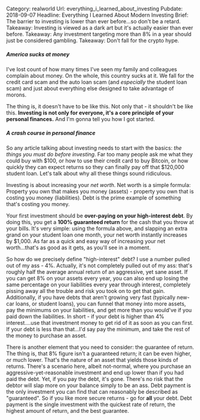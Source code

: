 Category: realworld
Url: everything_i_learned_about_investing
Pubdate: 2018-09-07
Headline: Everything I Learned About Modern Investing
Brief: The barrier to investing is lower than ever before...so don't be a retard.
Takeaway: Investing is viewed as a dark art but it's actually easier than ever before.
Takeaway: Any investment targeting more than 8% in a year should just be considered gambling.
Takeaway: Don't fall for the crypto hype.

##### America sucks at money

I've lost count of how many times I've seen my family and colleagues complain about money. On the whole, this country sucks at it. We fall for the credit card scam and the auto loan scam (and *especially* the student loan scam) and just about everything else designed to take advantage of morons. 

The thing is, it doesn't have to be like this. Not only that - it shouldn't be like this. **Investing is not only for everyone, it's a core principle of your personal finances.** And I'm gonna tell you how I got started.

##### A crash course in personal finance

So any article talking about investing needs to start with the basics: *the things you must do before investing*. Far too many people ask me what they could buy with $100, or how to use their credit card to buy Bitcoin, or how quickly they can expect returns so they can finally pay off that $120,000 student loan. Let's talk about why all these things sound ridiculous.

Investing is about increasing your *net worth*. Net worth is a simple formula: Property you own that makes you money (assets) - property you own that is costing you money (liabilities). Debt is the prime example of something that's costing you money.

Your first investment should be **over-paying on your high-interest debt**. By doing this, you get a **100% guaranteed return** for the cash that you throw at your bills. It's very simple: using the formula above, and slapping an extra grand on your student loan one month, your net worth instantly increases by $1,000. As far as a quick and easy way of increasing your net worth...that's as good as it gets, as you'll see in a moment.

So how do we precisely define "high-interest" debt? I use a number pulled out of my ass - 4%. Actually, it's not completely pulled out of my ass: that's roughly half the average annual return of an aggressive, yet sane asset. If you can get 8% on your assets every year, you can also end up losing the same percentage on your liabilities every year through interest, completely pissing away all the trouble and risk you took on to get that gain. Additionally, if you have debts that aren't growing very fast (typically new-car loans, or student loans), you can funnel that money into more assets, pay the minimums on your liabilities, and get more than you would've if you paid down the liabilities. In short - if your debt is higher than 4% interest....use that investment money to get rid of it as soon as you can first. If your debt is less than that...I'd say pay the minimum, and take the rest of the money to purchase an asset.

There is another element that you need to consider: the guarantee of return. The thing is, that 8% figure isn't a guaranteed return; it can be even higher, or much lower. That's the nature of an asset that yields those kinds of returns. There's a scenario here, albeit not-normal, where you purchase an aggressive-yet-reasonable investment and end up lower than if you had paid the debt. Yet, if you pay the debt, it's gone. There's no risk that the debtor will slap more on your balance simply to be an ass. Debt payment is the only investment you can find that can reasonably be described as "guaranteed". So if you like more secure returns - go for **all** your debt. Debt payment is the single investment with the quickest rate of return, the highest amount of return, and the best guarantee.


